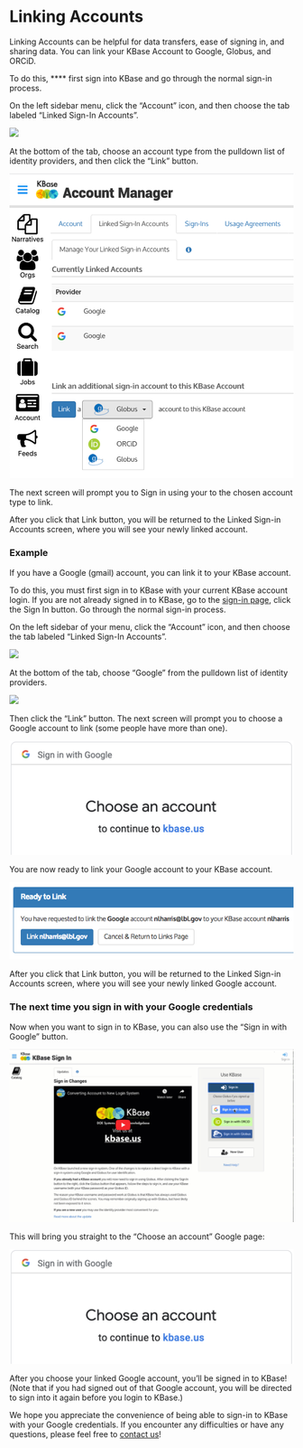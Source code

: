 # Linking Accounts

Linking Accounts can be helpful for data transfers, ease of signing in, and sharing data. You can link your KBase Account to Google, Globus, and ORCiD.&#x20;

To do this, **** first sign into KBase and go through the normal sign-in process.

On the left sidebar menu, click the “Account” icon, and then choose the tab labeled “Linked Sign-In Accounts”.

![](../../.gitbook/assets/narratives\_linkingaccounts.gif)

At the bottom of the tab, choose an account type from the pulldown list of identity providers, and then click the “Link” button.

![](../../.gitbook/assets/linkaccountsdropdown.png)

The next screen will prompt you to Sign in using your to the chosen account type to link.

After you click that Link button, you will be returned to the Linked Sign-in Accounts screen, where you will see your newly linked account.&#x20;

### Example

If you have a Google (gmail) account, you can link it to your KBase account.

To do this, you must first sign in to KBase with your current KBase account login. If you are not already signed in to KBase, go to the [sign-in page](https://narrative.kbase.us), click the Sign In button. Go through the normal sign-in process.

On the left sidebar of your menu, click the “Account” icon, and then choose the tab labeled “Linked Sign-In Accounts”.

![](../../.gitbook/assets/narratives\_linkingaccounts.gif)

At the bottom of the tab, choose “Google” from the pulldown list of identity providers.

![](../../.gitbook/assets/linkaccountsdropdown\_google.png)

Then click the “Link” button. The next screen will prompt you to choose a Google account to link (some people have more than one).

![](<../../.gitbook/assets/googlechooseanaccount (1).png>)

You are now ready to link your Google account to your KBase account.

![](../../.gitbook/assets/screen-shot-2017-06-06-at-3.38.59-pm.png)

After you click that Link button, you will be returned to the Linked Sign-in Accounts screen, where you will see your newly linked Google account.

### The next time you sign in with your Google credentials

Now when you want to sign in to KBase, you can also use the “Sign in with Google” button.

![](<../../.gitbook/assets/kbasegooglesignin (1).gif>)

This will bring you straight to the “Choose an account” Google page:

![](../../.gitbook/assets/googlechooseanaccount.png)

After you choose your linked Google account, you’ll be signed in to KBase! (Note that if you had signed out of that Google account, you will be directed to sign into it again before you login to KBase.)

We hope you appreciate the convenience of being able to sign-in to KBase with your Google credentials. If you encounter any difficulties or have any questions, please feel free to [contact us](https://www.kbase.us/support/)!

